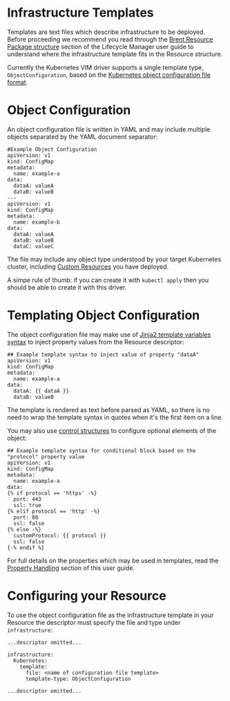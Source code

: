 # Infrastructure Templates

Templates are text files which describe infrastructure to be deployed. Before proceeding we recommend you read through the [Brent Resource Package structure](http://servicelifecyclemanager.com/2.1.0/user-guides/resource-engineering/resource-packages/brent/create-brent-resource-package/) section of the Lifecycle Manager user guide to understand where the infrastructure template fits in the Resource structure. 

Currently the Kubernetes VIM driver supports a single template type, `ObjectConfiguration`, based on the [Kubernetes object configuration file format](https://kubernetes.io/docs/tasks/manage-kubernetes-objects/declarative-config/). 

# Object Configuration

An object configuration file is written in YAML and may include multiple objects separated by the YAML document separator:

```
#Example Object Configuration
apiVersion: v1
kind: ConfigMap
metadata:
  name: example-a
data:
  dataA: valueA
  dataB: valueB
---
apiVersion: v1
kind: ConfigMap
metadata:
  name: example-b
data:
  dataA: valueA
  dataB: valueB
  dataC: valueC
```

The file may include any object type understood by your target Kubernetes cluster, including [Custom Resources](https://kubernetes.io/docs/concepts/extend-kubernetes/api-extension/custom-resources/) you have deployed. 

A simpe rule of thumb: if you can create it with `kubectl apply` then you should be able to create it with this driver.

# Templating Object Configuration

The object configuration file may make use of [Jinja2 template variables syntax](https://jinja.palletsprojects.com/en/2.10.x/templates/#variables) to inject property values from the Resource descriptor:

```
## Example template syntax to inject value of property "dataA"
apiVersion: v1
kind: ConfigMap
metadata:
  name: example-a
data:
  dataA: {{ dataA }}
  dataB: valueB
```

The template is rendered as text before parsed as YAML, so there is no need to wrap the template syntax in quotes when it's the first item on a line.

You may also use [control structures](https://jinja.palletsprojects.com/en/2.11.x/templates/#if) to configure optional elements of the object:

```
## Example template syntax for conditional block based on the "protocol" property value
apiVersion: v1
kind: ConfigMap
metadata:
  name: example-a
data:
{% if protocol == 'https' -%}
  port: 443
  ssl: true
{% elif protocol == 'http' -%}
  port: 80
  ssl: false
{% else -%}
  customProtocol: {{ protocol }}
  ssl: false
{-% endif %}
```

For full details on the properties which may be used in templates, read the [Property Handling](./property-handling.md) section of this user guide.

# Configuring your Resource

To use the object configuration file as the infrastructure template in your Resource the descriptor must specify the file and type under `infrastructure`:

```
...descriptor omitted...

infrastructure:
  Kubernetes:
    template:
      file: <name of configuration file template>
      template-type: ObjectConfiguration

...descriptor omitted...
```